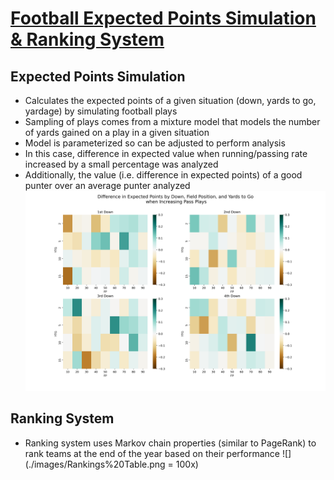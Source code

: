 # [Football Expected Points Simulation & Ranking System](https://github.com/silashayes/football-expected-points)

## Expected Points Simulation
- Calculates the expected points of a given situation (down, yards to go, yardage) by simulating football plays
- Sampling of plays comes from a mixture model that models the number of yards gained on a play in a given situation
- Model is parameterized so can be adjusted to perform analysis
- In this case, difference in expected value when running/passing rate increased by a small percentage was analyzed
- Additionally, the value (i.e. difference in expected points) of a good punter over an average punter analyzed
![](./images/EP%20Pass%20Visualization.png)

## Ranking System
- Ranking system uses Markov chain properties (similar to PageRank) to rank teams at the end of the year based on their performance
![](./images/Rankings%20Table.png = 100x)

